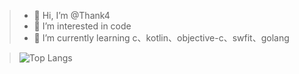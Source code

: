 >
>- 👋 Hi, I’m @Thank4
>- 👀 I’m interested in code
>- 🌱 I’m currently learning c、kotlin、objective-c、swfit、golang

 
>  ![Top Langs](https://github-readme-stats.vercel.app/api/top-langs/?username=Thank4)
